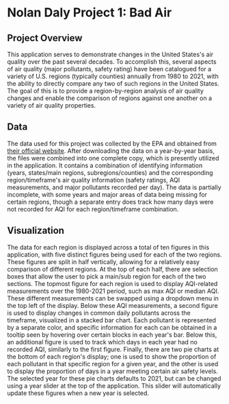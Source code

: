 # Nolan Daly Project 1: Bad Air

## Project Overview

This application serves to demonstrate changes in the United States's air quality over the past several decades. To accomplish this, several aspects of air quality (major pollutants, safety rating) have been catalogued for a variety of U.S. regions (typically counties) annually from 1980 to 2021, with the ability to directly compare any two of such regions in the United States. The goal of this is to provide a region-by-region analysis of air quality changes and enable the comparison of regions against one another on a variety of air quality properties.

## Data

The data used for this project was collected by the EPA and obtained from [their official website](https://aqs.epa.gov/aqsweb/airdata/download_files.html#Annual). After downloading the data on a year-by-year basis, the files were combined into one complete copy, which is presently utilized in the application. It contains a combination of identifying information (years, states/main regions, subregions/counties) and the corresponding region/timeframe's air quality information (safety ratings, AQI measurements, and major pollutants recorded per day). The data is partially incomplete, with some years and major areas of data being missing for certain regions, though a separate entry does track how many days were not recorded for AQI for each region/timeframe combination.

## Visualization

The data for each region is displayed across a total of ten figures in this application, with five distinct figures being used for each of the two regions. These figures are split in half vertically, allowing for a relatively easy comparison of different regions. At the top of each half, there are selection boxes that allow the user to pick a main/sub region for each of the two sections. The topmost figure for each region is used to display AQI-related measurements over the 1980-2021 period, such as max AQI or median AQI. These different measurements can be swapped using a dropdown menu in the top left of the display. Below these AQI measurements, a second figure is used to display changes in common daily pollutants across the timeframe, visualized in a stacked bar chart. Each pollutant is represented by a separate color, and specific information for each can be obtained in a tooltip seen by hovering over certain blocks in each year's bar. Below this, an additional figure is used to track which days in each year had no recorded AQI, similarly to the first figure. Finally, there are two pie charts at the bottom of each region's display; one is used to show the proportion of each pollutant in that specific region for a given year, and the other is used to display the proportion of days in a year meeting certain air safety levels. The selected year for these pie charts defaults to 2021, but can be changed using a year slider at the top of the application. This slider will automatically update these figures when a new year is selected.
